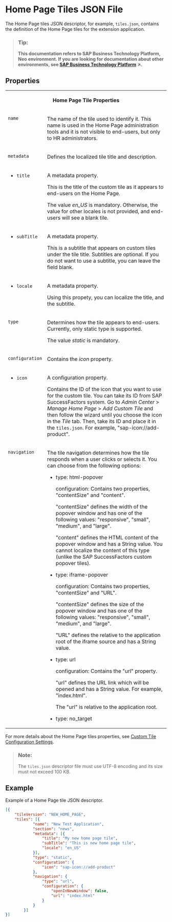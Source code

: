<!-- loio872d124e75094aa5a782fb5703d88eb3 -->

# Home Page Tiles JSON File

The Home Page tiles JSON descriptor, for example, `tiles.json`, contains the definition of the Home Page tiles for the extension application.



> ### Tip:  
> **This documentation refers to SAP Business Technology Platform, Neo environment. If you are looking for documentation about other environments, see [SAP Business Technology Platform](https://help.sap.com/viewer/65de2977205c403bbc107264b8eccf4b/Cloud/en-US/6a2c1ab5a31b4ed9a2ce17a5329e1dd8.html "SAP Business Technology Platform (SAP BTP) is an integrated offering comprised of four technology portfolios: database and data management, application development and integration, analytics, and intelligent technologies. The platform offers users the ability to turn data into business value, compose end-to-end business processes, and build and extend SAP applications quickly.") :arrow_upper_right:.**



## Properties




<table>
<tr>
<th valign="top" colspan="2">

Home Page Tile Properties



</th>
</tr>
<tr>
<td valign="top">

 `name` 



</td>
<td valign="top">

The name of the tile used to identify it. This name is used in the Home Page administration tools and it is not visible to end-users, but only to HR administrators.



</td>
</tr>
<tr>
<td valign="top">

 `metadata` 



</td>
<td valign="top">

Defines the localized tile title and description.



</td>
</tr>
<tr>
<td valign="top">

-   `title`




</td>
<td valign="top">

A metadata property.

This is the title of the custom tile as it appears to end-users on the Home Page.

The value *en\_US* is mandatory. Otherwise, the value for other locales is not provided, and end-users will see a blank tile.



</td>
</tr>
<tr>
<td valign="top">

-   `subTitle`




</td>
<td valign="top">

A metadata property.

This is a subtitle that appears on custom tiles under the tile title. Subtitles are optional. If you do not want to use a subtitle, you can leave the field blank.



</td>
</tr>
<tr>
<td valign="top">

-   `locale`




</td>
<td valign="top">

A metadata property.

Using this propety, you can localize the title, and the subtitle.



</td>
</tr>
<tr>
<td valign="top">

 `type` 



</td>
<td valign="top">

Determines how the tile appears to end-users. Currently, only static type is supported.

The value *static* is mandatory.



</td>
</tr>
<tr>
<td valign="top">

 `configuration` 



</td>
<td valign="top">

Contains the *icon* property.



</td>
</tr>
<tr>
<td valign="top">

-   `icon`




</td>
<td valign="top">

A configuration property.

Contains the ID of the icon that you want to use for the custom tile. You can take its ID from SAP SuccessFactors system. Go to *Admin Center* \> *Manage Home Page* \> *Add Custom Tile* and then follow the wizard until you choose the icon in the *Tile* tab. Then, take its ID and place it in the `tiles.json`. For example, "sap-icon://add-product".



</td>
</tr>
<tr>
<td valign="top">

 `navigation` 



</td>
<td valign="top">

The tile navigation determines how the tile responds when a user clicks or selects it. You can choose from the following options:

-   type: html-popover

    configuration: Contains two properties, "contentSize" and "content".

    "contentSize" defines the width of the popover window and has one of the following values: "responsive", "small", "medium", and "large".

    "content" defines the HTML content of the popover window and has a String value. You cannot localize the content of this type \(unlike the SAP SuccessFactors custom popover tiles\).

-   type: iframe-popover

    configuration: Contains two properties, "contentSize" and "URL".

    "contentSize" defines the size of the popover window and has one of the following values: "responsive", "small", "medium", and "large".

    "URL" defines the relative to the application root of the iframe source and has a String value.

-   type: url

    configuration: Contains the "url" property.

    "url" defines the URL link which will be opened and has a String value. For example, "index.html".

    The "url" is relative to the application root.

-   type: no\_target




</td>
</tr>
</table>

For more details about the Home Page tiles properties, see [Custom Tile Configuration Settings](https://help.sap.com/viewer/59f821da545a4bdb94f1eb8fa22e4b36/LATEST/en-US/ba363fa85356409d9e90847857064e29.html).



> ### Note:  
> The `tiles.json` descriptor file must use UTF-8 encoding and its size must not exceed 100 KB.



## Example

Example of a Home Page tile JSON descriptor.

```json
[{
	"tileVersion": "NEW_HOME_PAGE",
	"tiles": [{
			"name": "New Test Application",
			"section": "news",
			"metadata": [{
				"title": "My new home page tile",
				"subTitle": "This is new home page tile",
				"locale": "en_US"
			}],
			"type": "static",
			"configuration": {
				"icon": "sap-icon://add-product"
			},
			"navigation": {
				"type": "url",
				"configuration": {
					"openInNewWindow": false,
					"url": "index.html"
				}
			}
		}]	
}]
```

